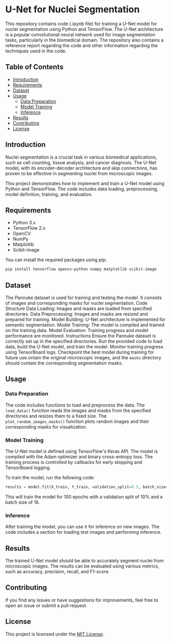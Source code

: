 # U-Net for Nuclei Segmentation

This repository contains code (.ipynb file) for training a U-Net model for nuclei segmentation using Python and TensorFlow. The U-Net architecture is a popular convolutional neural network used for image segmentation tasks, particularly in the biomedical domain. The repository also contains a reference report regarding the code and other information regarding the techniques used in the code.

## Table of Contents
- [Introduction](#introduction)
- [Requirements](#requirements)
- [Dataset](#dataset)
- [Usage](#usage)
  - [Data Preparation](#data-preparation)
  - [Model Training](#model-training)
  - [Inference](#inference)
- [Results](#results)
- [Contributing](#contributing)
- [License](#license)

## Introduction
Nuclei segmentation is a crucial task in various biomedical applications, such as cell counting, tissue analysis, and cancer diagnosis. The U-Net model, with its encoder-decoder architecture and skip connections, has proven to be effective in segmenting nuclei from microscopic images.

This project demonstrates how to implement and train a U-Net model using Python and TensorFlow. The code includes data loading, preprocessing, model definition, training, and evaluation.

## Requirements
- Python 3.x
- TensorFlow 2.x
- OpenCV
- NumPy
- Matplotlib
- Scikit-image

You can install the required packages using pip:

```bash
pip install tensorflow opencv-python numpy matplotlib scikit-image
```

## Dataset
The Pannuke dataset is used for training and testing the model. It consists of images and corresponding masks for nuclei segmentation.
Code Structure
Data Loading: Images and masks are loaded from specified directories.
Data Preprocessing: Images and masks are resized and prepared for training.
Model Building: U-Net architecture is implemented for semantic segmentation.
Model Training: The model is compiled and trained on the training data.
Model Evaluation: Training progress and model performance are monitored.
Instructions
Ensure the Pannuke dataset is correctly set up in the specified directories.
Run the provided code to load data, build the U-Net model, and train the model.
Monitor training progress using TensorBoard logs.
Checkpoint the best model during training for future use.ontain the original microscopic images, and the `masks` directory should contain the corresponding segmentation masks.

## Usage

### Data Preparation
The code includes functions to load and preprocess the data. The `load_data()` function reads the images and masks from the specified directories and resizes them to a fixed size. The `plot_random_images_masks()` function plots random images and their corresponding masks for visualization.

### Model Training
The U-Net model is defined using TensorFlow's Keras API. The model is compiled with the Adam optimizer and binary cross-entropy loss. The training process is controlled by callbacks for early stopping and TensorBoard logging.

To train the model, run the following code:

```python
results = model.fit(X_train, Y_train, validation_split=0.1, batch_size=16, epochs=100, callbacks=callbacks)
```

This will train the model for 100 epochs with a validation split of 10% and a batch size of 16.

### Inference
After training the model, you can use it for inference on new images. The code includes a section for loading test images and performing inference.

## Results
The trained U-Net model should be able to accurately segment nuclei from microscopic images. The results can be evaluated using various metrics, such as accuracy, precision, recall, and F1-score.

## Contributing
If you find any issues or have suggestions for improvements, feel free to open an issue or submit a pull request.

## License
This project is licensed under the [MIT License](LICENSE).

